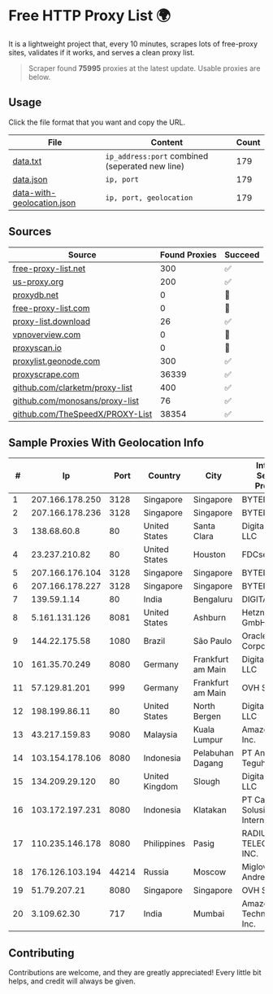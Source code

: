 
# Free HTTP Proxy List 🌍

It is a lightweight project that, every 10 minutes, scrapes lots of free-proxy sites, validates if it works, and serves a clean proxy list.


> Scraper found **75995** proxies at the latest update. Usable proxies are below.

## Usage

Click the file format that you want and copy the URL.


|File|Content|Count|
|----|-------|-----|
|[data.txt](https://raw.githubusercontent.com/themiralay/Proxy-List-World/master/data.txt)|`ip_address:port` combined (seperated new line)|179|
|[data.json](https://raw.githubusercontent.com/themiralay/Proxy-List-World/master/data.json)|`ip, port`|179|
|[data-with-geolocation.json](https://raw.githubusercontent.com/themiralay/Proxy-List-World/master/data-with-geolocation.json)|`ip, port, geolocation`|179|

## Sources

|Source|Found Proxies|Succeed|
|------|-------------|-------|
|[free-proxy-list.net](https://free-proxy-list.net)|300|✅|
|[us-proxy.org](https://www.us-proxy.org)|200|✅|
|[proxydb.net](http://proxydb.net)|0|🚫|
|[free-proxy-list.com](https://free-proxy-list.com/?page=&port=&type%5B%5D=http&type%5B%5D=https&up_time=0&search=Search)|0|🚫|
|[proxy-list.download](https://www.proxy-list.download/HTTP)|26|✅|
|[vpnoverview.com](https://vpnoverview.com/privacy/anonymous-browsing/free-proxy-servers)|0|🚫|
|[proxyscan.io](https://www.proxyscan.io)|0|🚫|
|[proxylist.geonode.com](https://proxylist.geonode.com/api/proxy-list?limit=300&page=1&sort_by=lastChecked&sort_type=desc&protocols=http,https)|300|✅|
|[proxyscrape.com](https://api.proxyscrape.com/v2/?request=displayproxies&protocol=http&timeout=10000&country=all&ssl=all&anonymity=all)|36339|✅|
|[github.com/clarketm/proxy-list](https://raw.githubusercontent.com/clarketm/proxy-list/master/proxy-list-raw.txt)|400|✅|
|[github.com/monosans/proxy-list](https://raw.githubusercontent.com/monosans/proxy-list/main/proxies/http.txt)|76|✅|
|[github.com/TheSpeedX/PROXY-List](https://raw.githubusercontent.com/TheSpeedX/PROXY-List/master/http.txt)|38354|✅|


## Sample Proxies With Geolocation Info

|#|Ip|Port|Country|City|Internet Service Provider|
|-|--|----|-------|----|-------------------------|
|1|207.166.178.250|3128|Singapore|Singapore|BYTEPLUS|
|2|207.166.178.236|3128|Singapore|Singapore|BYTEPLUS|
|3|138.68.60.8|80|United States|Santa Clara|DigitalOcean, LLC|
|4|23.237.210.82|80|United States|Houston|FDCservers.net|
|5|207.166.176.104|3128|Singapore|Singapore|BYTEPLUS|
|6|207.166.178.227|3128|Singapore|Singapore|BYTEPLUS|
|7|139.59.1.14|80|India|Bengaluru|DIGITALOCEAN|
|8|5.161.131.126|8081|United States|Ashburn|Hetzner Online GmbH|
|9|144.22.175.58|1080|Brazil|São Paulo|Oracle Corporation|
|10|161.35.70.249|8080|Germany|Frankfurt am Main|DigitalOcean, LLC|
|11|57.129.81.201|999|Germany|Frankfurt am Main|OVH SAS|
|12|198.199.86.11|80|United States|North Bergen|DigitalOcean, LLC|
|13|43.217.159.83|9080|Malaysia|Kuala Lumpur|Amazon.com, Inc.|
|14|103.154.178.106|8080|Indonesia|Pelabuhan Dagang|PT Aneka Teguh Jaya|
|15|134.209.29.120|80|United Kingdom|Slough|DigitalOcean, LLC|
|16|103.172.197.231|8080|Indonesia|Klatakan|PT Cahaya Solusindo Internusa|
|17|110.235.146.178|8080|Philippines|Pasig|RADIUS TELECOMS, INC.|
|18|176.126.103.194|44214|Russia|Moscow|Miglovets Egor Andreevich|
|19|51.79.207.21|8080|Singapore|Singapore|OVH SAS|
|20|3.109.62.30|717|India|Mumbai|Amazon Technologies Inc.|



## Contributing

Contributions are welcome, and they are greatly appreciated! Every
little bit helps, and credit will always be given.


